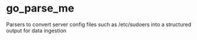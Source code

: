 # go_parse_me
Parsers to convert server config files such as /etc/sudoers into a structured output for data ingestion
